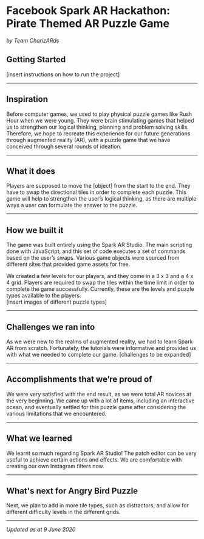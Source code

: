 # Facebook Spark AR Hackathon: Pirate Themed AR Puzzle Game
*by Team CharizARds*

## Getting Started
[insert instructions on how to run the project]

---
## Inspiration
Before computer games, we used to play physical puzzle games like Rush Hour when we were young. They were brain stimulating games that helped us to strengthen our logical thinking, planning and problem solving skills. Therefore, we hope to recreate this experience for our future generations through augmented reality (AR), with a puzzle game that we have conceived through several rounds of ideation.

---
## What it does
Players are supposed to move the [object] from the start to the end. They have to swap the directional tiles in order to complete each puzzle. This game will help to strengthen the user’s logical thinking, as there are multiple ways a user can formulate the answer to the puzzle.

---
## How we built it
The game was built entirely using the Spark AR Studio. The main scripting done with JavaScript, and this set of code executes a set of commands based on the user’s swaps. Various game objects were sourced from different sites that provided game assets for free.

We created a few levels for our players, and they come in a 3 x 3 and a 4 x 4 grid. Players are required to swap the tiles within the time limit in order to complete the game successfully. Currently, these are the levels and puzzle types available to the players.  
[insert images of different puzzle types] 

---
## Challenges we ran into
As we were new to the realms of augmented reality, we had to learn Spark AR from scratch. Fortunately, the tutorials were informative and provided us with what we needed to complete our game.
[challenges to be expanded]

---
## Accomplishments that we’re proud of
We were very satisfied with the end result, as we were total AR novices at the very beginning. We came up with a lot of items, including an interactive ocean, and eventually settled for this puzzle game after considering the various limitations that we encountered.

---
## What we learned
We learnt so much regarding Spark AR Studio! The patch editor can be very useful to achieve certain actions and effects. We are comfortable with creating our own Instagram filters now.

---
## What's next for Angry Bird Puzzle
Next, we plan to add in more tile types, such as distractors, and allow for different difficulty levels in the different grids.

---
*Updated as at 9 June 2020*